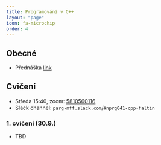 ```yaml
---
title: Programování v C++
layout: "page"
icon: fa-microchip
order: 4
---
```


## Obecné
- Přednáška [link](https://www.ksi.mff.cuni.cz/teaching/nprg041-web/)

## Cvičení
- Středa 15:40, zoom: [5810560116](https://cesnet.zoom.us/j/5810560116)
- Slack channel: `parg-mff.slack.com`/`#nprg041-cpp-faltin` 

### 1. cvičení (30.9.)
- TBD